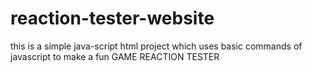 # reaction-tester-website
this is a simple java-script html project which uses basic commands of javascript to make a fun GAME REACTION TESTER
